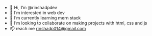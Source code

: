 - 👋 Hi, I’m @rinshadpdev
- 👀 I’m interested in web dev
- 🌱 I’m currently learning mern stack
- 💞️ I’m looking to collaborate on  making projects with html, css and js
- 📫  reach me rinshadp014@gmail.com

<!---
rinshadpdev/rinshadpdev is a ✨ special ✨ repository because its `README.md` (this file) appears on your GitHub profile.
You can click the Preview link to take a look at your changes.
--->

